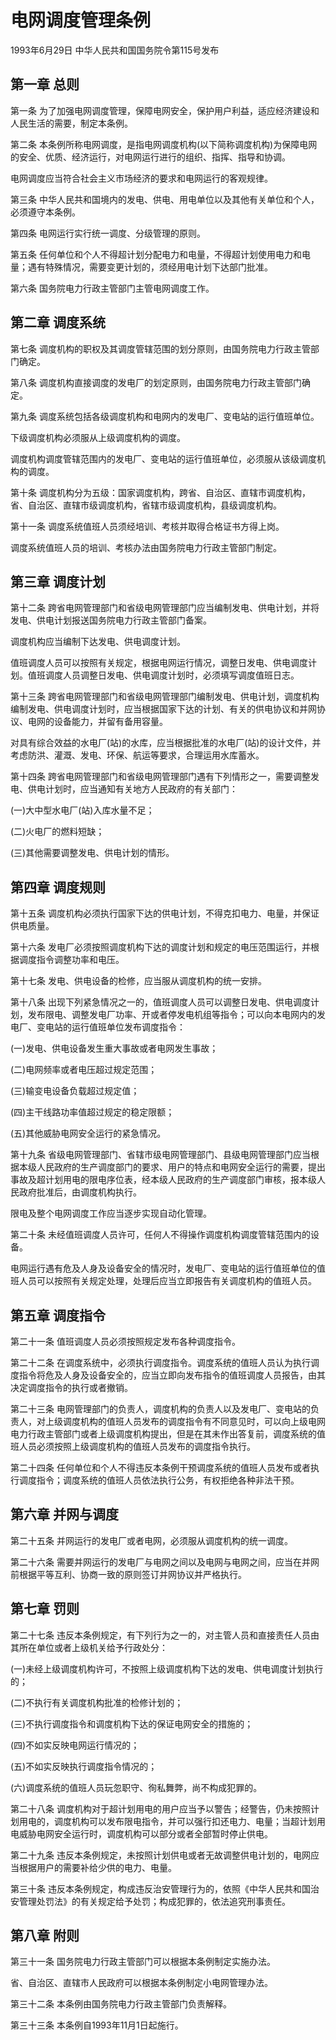 # 电网调度管理条例

1993年6月29日 中华人民共和国国务院令第115号发布　



## 第一章 总则

第一条 为了加强电网调度管理，保障电网安全，保护用户利益，适应经济建设和人民生活的需要，制定本条例。

第二条 本条例所称电网调度，是指电网调度机构(以下简称调度机构)为保障电网的安全、优质、经济运行，对电网运行进行的组织、指挥、指导和协调。

电网调度应当符合社会主义市场经济的要求和电网运行的客观规律。

第三条 中华人民共和国境内的发电、供电、用电单位以及其他有关单位和个人，必须遵守本条例。

第四条 电网运行实行统一调度、分级管理的原则。

第五条 任何单位和个人不得超计划分配电力和电量，不得超计划使用电力和电量；遇有特殊情况，需要变更计划的，须经用电计划下达部门批准。

第六条 国务院电力行政主管部门主管电网调度工作。

## 第二章 调度系统

第七条 调度机构的职权及其调度管辖范围的划分原则，由国务院电力行政主管部门确定。

第八条 调度机构直接调度的发电厂的划定原则，由国务院电力行政主管部门确定。

第九条 调度系统包括各级调度机构和电网内的发电厂、变电站的运行值班单位。

下级调度机构必须服从上级调度机构的调度。

调度机构调度管辖范围内的发电厂、变电站的运行值班单位，必须服从该级调度机构的调度。

第十条 调度机构分为五级：国家调度机构，跨省、自治区、直辖市调度机构，省、自治区、直辖市级调度机构，省辖市级调度机构，县级调度机构。

第十一条 调度系统值班人员须经培训、考核并取得合格证书方得上岗。

调度系统值班人员的培训、考核办法由国务院电力行政主管部门制定。

## 第三章 调度计划

第十二条 跨省电网管理部门和省级电网管理部门应当编制发电、供电计划，并将发电、供电计划报送国务院电力行政主管部门备案。

调度机构应当编制下达发电、供电调度计划。

值班调度人员可以按照有关规定，根据电网运行情况，调整日发电、供电调度计划。值班调度人员调整日发电、供电调度计划时，必须填写调度值班日志。

第十三条 跨省电网管理部门和省级电网管理部门编制发电、供电计划，调度机构编制发电、供电调度计划时，应当根据国家下达的计划、有关的供电协议和并网协议、电网的设备能力，并留有备用容量。

对具有综合效益的水电厂(站)的水库，应当根据批准的水电厂(站)的设计文件，并考虑防洪、灌溉、发电、环保、航运等要求，合理运用水库蓄水。

第十四条 跨省电网管理部门和省级电网管理部门遇有下列情形之一，需要调整发电、供电计划时，应当通知有关地方人民政府的有关部门：

(一)大中型水电厂(站)入库水量不足；

(二)火电厂的燃料短缺；

(三)其他需要调整发电、供电计划的情形。

## 第四章 调度规则

第十五条 调度机构必须执行国家下达的供电计划，不得克扣电力、电量，并保证供电质量。

第十六条 发电厂必须按照调度机构下达的调度计划和规定的电压范围运行，并根据调度指令调整功率和电压。

第十七条 发电、供电设备的检修，应当服从调度机构的统一安排。

第十八条 出现下列紧急情况之一的，值班调度人员可以调整日发电、供电调度计划，发布限电、调整发电厂功率、开或者停发电机组等指令；可以向本电网内的发电厂、变电站的运行值班单位发布调度指令：

(一)发电、供电设备发生重大事故或者电网发生事故；

(二)电网频率或者电压超过规定范围；

(三)输变电设备负载超过规定值；

(四)主干线路功率值超过规定的稳定限额；

(五)其他威胁电网安全运行的紧急情况。

第十九条 省级电网管理部门、省辖市级电网管理部门、县级电网管理部门应当根据本级人民政府的生产调度部门的要求、用户的特点和电网安全运行的需要，提出事故及超计划用电的限电序位表，经本级人民政府的生产调度部门审核，报本级人民政府批准后，由调度机构执行。

限电及整个电网调度工作应当逐步实现自动化管理。

第二十条 未经值班调度人员许可，任何人不得操作调度机构调度管辖范围内的设备。

电网运行遇有危及人身及设备安全的情况时，发电厂、变电站的运行值班单位的值班人员可以按照有关规定处理，处理后应当立即报告有关调度机构的值班人员。

## 第五章 调度指令

第二十一条 值班调度人员必须按照规定发布各种调度指令。

第二十二条 在调度系统中，必须执行调度指令。调度系统的值班人员认为执行调度指令将危及人身及设备安全的，应当立即向发布指令的值班调度人员报告，由其决定调度指令的执行或者撤销。

第二十三条 电网管理部门的负责人，调度机构的负责人以及发电厂、变电站的负责人，对上级调度机构的值班人员发布的调度指令有不同意见时，可以向上级电网电力行政主管部门或者上级调度机构提出，但是在其未作出答复前，调度系统的值班人员必须按照上级调度机构的值班人员发布的调度指令执行。

第二十四条 任何单位和个人不得违反本条例干预调度系统的值班人员发布或者执行调度指令；调度系统的值班人员依法执行公务，有权拒绝各种非法干预。

## 第六章 并网与调度

第二十五条 并网运行的发电厂或者电网，必须服从调度机构的统一调度。

第二十六条 需要并网运行的发电厂与电网之间以及电网与电网之间，应当在并网前根据平等互利、协商一致的原则签订并网协议并严格执行。

## 第七章 罚则

第二十七条 违反本条例规定，有下列行为之一的，对主管人员和直接责任人员由其所在单位或者上级机关给予行政处分：

(一)未经上级调度机构许可，不按照上级调度机构下达的发电、供电调度计划执行的；

(二)不执行有关调度机构批准的检修计划的；

(三)不执行调度指令和调度机构下达的保证电网安全的措施的；

(四)不如实反映电网运行情况的；

(五)不如实反映执行调度指令情况的；

(六)调度系统的值班人员玩忽职守、徇私舞弊，尚不构成犯罪的。

第二十八条 调度机构对于超计划用电的用户应当予以警告；经警告，仍未按照计划用电的，调度机构可以发布限电指令，并可以强行扣还电力、电量；当超计划用电威胁电网安全运行时，调度机构可以部分或者全部暂时停止供电。

第二十九条 违反本条例规定，未按照计划供电或者无故调整供电计划的，电网应当根据用户的需要补给少供的电力、电量。

第三十条 违反本条例规定，构成违反治安管理行为的，依照《中华人民共和国治安管理处罚法》的有关规定给予处罚；构成犯罪的，依法追究刑事责任。

## 第八章 附则

第三十一条 国务院电力行政主管部门可以根据本条例制定实施办法。

省、自治区、直辖市人民政府可以根据本条例制定小电网管理办法。

第三十二条 本条例由国务院电力行政主管部门负责解释。

第三十三条 本条例自1993年11月1日起施行。
